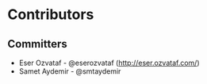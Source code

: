 # Contributors

## Committers

* Eser Ozvataf - @eserozvataf (http://eser.ozvataf.com/)
* Samet Aydemir - @smtaydemir
